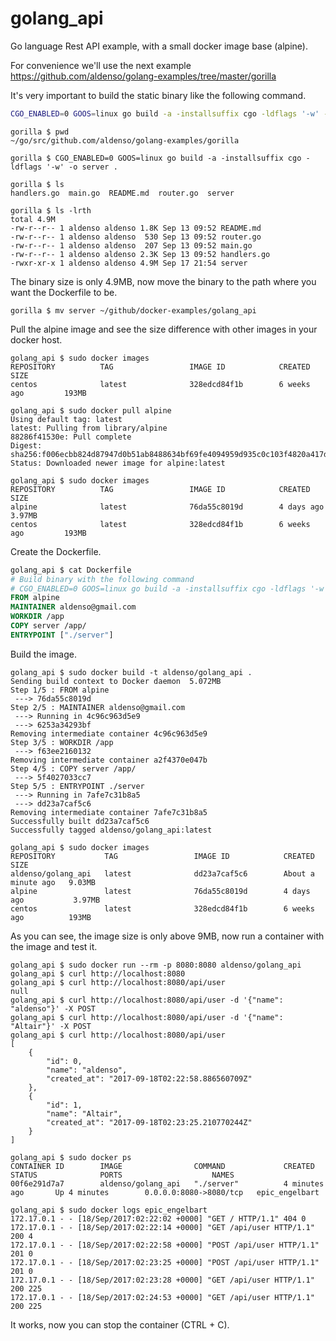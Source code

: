 # golang_api

Go language Rest API example, with a small docker image base (alpine).

For convenience we'll use the next example <https://github.com/aldenso/golang-examples/tree/master/gorilla>

It's very important to build the static binary like the following command.

```bash
CGO_ENABLED=0 GOOS=linux go build -a -installsuffix cgo -ldflags '-w' -o server .
```

```text
gorilla $ pwd
~/go/src/github.com/aldenso/golang-examples/gorilla

gorilla $ CGO_ENABLED=0 GOOS=linux go build -a -installsuffix cgo -ldflags '-w' -o server .

gorilla $ ls
handlers.go  main.go  README.md  router.go  server

gorilla $ ls -lrth
total 4.9M
-rw-r--r-- 1 aldenso aldenso 1.8K Sep 13 09:52 README.md
-rw-r--r-- 1 aldenso aldenso  530 Sep 13 09:52 router.go
-rw-r--r-- 1 aldenso aldenso  207 Sep 13 09:52 main.go
-rw-r--r-- 1 aldenso aldenso 2.3K Sep 13 09:52 handlers.go
-rwxr-xr-x 1 aldenso aldenso 4.9M Sep 17 21:54 server
```

The binary size is only 4.9MB, now move the binary to the path where you want the Dockerfile to be.

```text
gorilla $ mv server ~/github/docker-examples/golang_api
```

Pull the alpine image and see the size difference with other images in your docker host.

```text
golang_api $ sudo docker images
REPOSITORY          TAG                 IMAGE ID            CREATED             SIZE
centos              latest              328edcd84f1b        6 weeks ago         193MB

golang_api $ sudo docker pull alpine
Using default tag: latest
latest: Pulling from library/alpine
88286f41530e: Pull complete
Digest: sha256:f006ecbb824d87947d0b51ab8488634bf69fe4094959d935c0c103f4820a417d
Status: Downloaded newer image for alpine:latest

golang_api $ sudo docker images
REPOSITORY          TAG                 IMAGE ID            CREATED             SIZE
alpine              latest              76da55c8019d        4 days ago          3.97MB
centos              latest              328edcd84f1b        6 weeks ago         193MB
```

Create the Dockerfile.

```Dockerfile
golang_api $ cat Dockerfile
# Build binary with the following command
# CGO_ENABLED=0 GOOS=linux go build -a -installsuffix cgo -ldflags '-w' -o server .
FROM alpine
MAINTAINER aldenso@gmail.com
WORKDIR /app
COPY server /app/
ENTRYPOINT ["./server"]
```

Build the image.

```text
golang_api $ sudo docker build -t aldenso/golang_api .
Sending build context to Docker daemon  5.072MB
Step 1/5 : FROM alpine
 ---> 76da55c8019d
Step 2/5 : MAINTAINER aldenso@gmail.com
 ---> Running in 4c96c963d5e9
 ---> 6253a34293bf
Removing intermediate container 4c96c963d5e9
Step 3/5 : WORKDIR /app
 ---> f63ee2160132
Removing intermediate container a2f4370e047b
Step 4/5 : COPY server /app/
 ---> 5f4027033cc7
Step 5/5 : ENTRYPOINT ./server
 ---> Running in 7afe7c31b8a5
 ---> dd23a7caf5c6
Removing intermediate container 7afe7c31b8a5
Successfully built dd23a7caf5c6
Successfully tagged aldenso/golang_api:latest

golang_api $ sudo docker images
REPOSITORY           TAG                 IMAGE ID            CREATED              SIZE
aldenso/golang_api   latest              dd23a7caf5c6        About a minute ago   9.03MB
alpine               latest              76da55c8019d        4 days ago           3.97MB
centos               latest              328edcd84f1b        6 weeks ago          193MB
```

As you can see, the image size is only above 9MB, now run a container with the image and test it.

```text
golang_api $ sudo docker run --rm -p 8080:8080 aldenso/golang_api
golang_api $ curl http://localhost:8080
golang_api $ curl http://localhost:8080/api/user
null
golang_api $ curl http://localhost:8080/api/user -d '{"name": "aldenso"}' -X POST
golang_api $ curl http://localhost:8080/api/user -d '{"name": "Altair"}' -X POST
golang_api $ curl http://localhost:8080/api/user
[
    {
        "id": 0,
        "name": "aldenso",
        "created_at": "2017-09-18T02:22:58.886560709Z"
    },
    {
        "id": 1,
        "name": "Altair",
        "created_at": "2017-09-18T02:23:25.210770244Z"
    }
]

golang_api $ sudo docker ps
CONTAINER ID        IMAGE                COMMAND             CREATED             STATUS              PORTS                    NAMES
00f6e291d7a7        aldenso/golang_api   "./server"          4 minutes ago       Up 4 minutes        0.0.0.0:8080->8080/tcp   epic_engelbart

golang_api $ sudo docker logs epic_engelbart
172.17.0.1 - - [18/Sep/2017:02:22:02 +0000] "GET / HTTP/1.1" 404 0
172.17.0.1 - - [18/Sep/2017:02:22:14 +0000] "GET /api/user HTTP/1.1" 200 4
172.17.0.1 - - [18/Sep/2017:02:22:58 +0000] "POST /api/user HTTP/1.1" 201 0
172.17.0.1 - - [18/Sep/2017:02:23:25 +0000] "POST /api/user HTTP/1.1" 201 0
172.17.0.1 - - [18/Sep/2017:02:23:28 +0000] "GET /api/user HTTP/1.1" 200 225
172.17.0.1 - - [18/Sep/2017:02:24:53 +0000] "GET /api/user HTTP/1.1" 200 225
```

It works, now you can stop the container (CTRL + C).